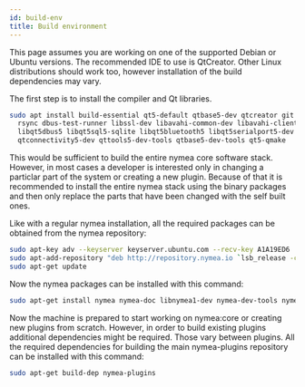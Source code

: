 ```yaml
---
id: build-env
title: Build environment
---
```


This page assumes you are working on one of the supported Debian or Ubuntu versions. The recommended IDE to use is QtCreator. 
Other Linux distributions should work too, however installation of the build dependencies may vary.

The first step is to install the compiler and Qt libraries.
```bash
sudo apt install build-essential qt5-default qtbase5-dev qtcreator git ccache dpkg-dev python debhelper \
  rsync dbus-test-runner libssl-dev libavahi-common-dev libavahi-client-dev \
  libqt5dbus5 libqt5sql5-sqlite libqt5bluetooth5 libqt5serialport5-dev libqt5websockets5-dev \
  qtconnectivity5-dev qttools5-dev-tools qtbase5-dev-tools qt5-qmake
```

This would be sufficient to build the entire nymea core software stack. However, in most cases
a developer is interested only in changing a particlar part of the system or creating a new plugin. Because
of that it is recommended to install the entire nymea stack using the binary packages and then only replace
the parts that have been changed with the self built ones.

Like with a regular nymea installation, all the required packages can be obtained from the nymea repository:

```bash
sudo apt-key adv --keyserver keyserver.ubuntu.com --recv-key A1A19ED6
sudo apt-add-repository "deb http://repository.nymea.io `lsb_release -cs` main"
sudo apt-get update
```

Now the nymea packages can be installed with this command:

```bash
sudo apt-get install nymea nymea-doc libnymea1-dev nymea-dev-tools nymea-qtcreator-wizards
```

Now the machine is prepared to start working on nymea:core or creating new plugins from scratch. 
However, in order to build existing plugins additional dependencies might be required. Those vary
between plugins. All the required dependencies for building the main nymea-plugins repository can
be installed with this command:

```bash
sudo apt-get build-dep nymea-plugins
```

